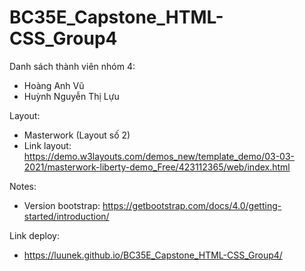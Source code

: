 # BC35E_Capstone_HTML-CSS_Group4

Danh sách thành viên nhóm 4:
- Hoàng Anh Vũ
- Huỳnh Nguyễn Thị Lựu

Layout:
- Masterwork (Layout số 2)
- Link layout: https://demo.w3layouts.com/demos_new/template_demo/03-03-2021/masterwork-liberty-demo_Free/423112365/web/index.html

Notes:
- Version bootstrap: https://getbootstrap.com/docs/4.0/getting-started/introduction/

Link deploy:
- https://luunek.github.io/BC35E_Capstone_HTML-CSS_Group4/
